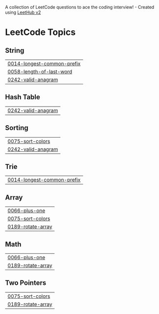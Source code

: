 A collection of LeetCode questions to ace the coding interview! - Created using [LeetHub v2](https://github.com/arunbhardwaj/LeetHub-2.0)
<!---LeetCode Topics Start-->
# LeetCode Topics
## String
|  |
| ------- |
| [0014-longest-common-prefix](https://github.com/sandeepsv8055/LeetCode/tree/master/0014-longest-common-prefix) |
| [0058-length-of-last-word](https://github.com/sandeepsv8055/LeetCode/tree/master/0058-length-of-last-word) |
| [0242-valid-anagram](https://github.com/sandeepsv8055/LeetCode/tree/master/0242-valid-anagram) |
## Hash Table
|  |
| ------- |
| [0242-valid-anagram](https://github.com/sandeepsv8055/LeetCode/tree/master/0242-valid-anagram) |
## Sorting
|  |
| ------- |
| [0075-sort-colors](https://github.com/sandeepsv8055/LeetCode/tree/master/0075-sort-colors) |
| [0242-valid-anagram](https://github.com/sandeepsv8055/LeetCode/tree/master/0242-valid-anagram) |
## Trie
|  |
| ------- |
| [0014-longest-common-prefix](https://github.com/sandeepsv8055/LeetCode/tree/master/0014-longest-common-prefix) |
## Array
|  |
| ------- |
| [0066-plus-one](https://github.com/sandeepsv8055/LeetCode/tree/master/0066-plus-one) |
| [0075-sort-colors](https://github.com/sandeepsv8055/LeetCode/tree/master/0075-sort-colors) |
| [0189-rotate-array](https://github.com/sandeepsv8055/LeetCode/tree/master/0189-rotate-array) |
## Math
|  |
| ------- |
| [0066-plus-one](https://github.com/sandeepsv8055/LeetCode/tree/master/0066-plus-one) |
| [0189-rotate-array](https://github.com/sandeepsv8055/LeetCode/tree/master/0189-rotate-array) |
## Two Pointers
|  |
| ------- |
| [0075-sort-colors](https://github.com/sandeepsv8055/LeetCode/tree/master/0075-sort-colors) |
| [0189-rotate-array](https://github.com/sandeepsv8055/LeetCode/tree/master/0189-rotate-array) |
<!---LeetCode Topics End-->
